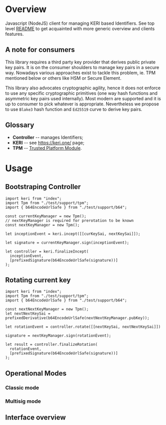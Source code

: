 # Overview

Javascript (NodeJS) client for managing KERI based Identifiers. See top level [README](https://github.com/THCLab/keri-bindings) to get acquainted with more generic overview and clients features.

## A note for consumers

This library requires a third party key provider that derives public private key pairs. It is on the consumer shoulders to manage key pairs in a secure way. Nowadays various approaches exist to tackle this problem, ie. TPM mentioned below or others like HSM or Secure Element.

This library also advocates cryptographic agility, hence it does not enforce to use any specific cryptographic primitives (one way hash functions and asymmetric key pairs used internally). Most modern are supported and it is up to consumer to pick whatever is appropriate. Nevertheless we propose to use `Blake3` hash function and `Ed25519` curve to derive key pairs.

## Glossary

* **Controller** -- manages Identifiers;
* **KERI** -- see https://keri.one/ page;
* **TPM** -- [Trusted Platform Module](https://en.wikipedia.org/wiki/Trusted_Platform_Module).


# Usage

## Bootstraping Controller

```
import keri from "index";
import Tpm from "./test/support/tpm";
import { b64EncodeUrlSafe } from "./test/support/b64";

const currentKeyManager = new Tpm();
// nextKeyManager is required for prerotation to be known
const nextKeyManager = new Tpm();

let inceptionEvent = keri.incept([[curKeySai, nextKeySai]]);

let signature = currentKeyManager.sign(inceptionEvent);

let controller = keri.finalizeIncept(
  inceptionEvent,
  [prefixedSignature(b64EncodeUrlSafe(signature))]
);
```

## Rotating current key

```
import keri from "index";
import Tpm from "./test/support/tpm";
import { b64EncodeUrlSafe } from "./test/support/b64";

const nextNextKeyManager = new Tpm();
let nextNextKeySai = prefixedDerivative(b64EncodeUrlSafe(nextNextKeyManager.pubKey));

let rotationEvent = controller.rotate([[nextKeySai, nextNextKeySai]])

signature = nextKeyManager.sign(rotationEvent);

let result = controller.finalizeRotation(
  rotationEvent,
  [prefixedSignature(b64EncodeUrlSafe(signature))]
);
```


## Operational Modes

### Classic mode

### Multisig mode

## Interface overview

